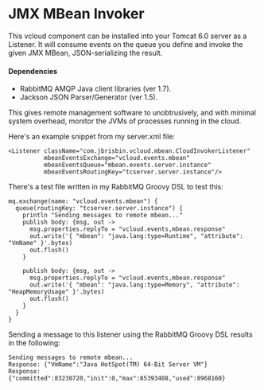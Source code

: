# JMX MBean Invoker #
This vcloud component can be installed into your Tomcat 6.0 server as a
Listener. It will consume events on the queue you define and invoke the
given JMX MBean, JSON-serializing the result.

#### Dependencies ####
* RabbitMQ AMQP Java client libraries (ver 1.7).
* Jackson JSON Parser/Generator (ver 1.5).

This gives remote management software to unobtrusively, and with minimal
system overhead, monitor the JVMs of processes running in the cloud.

Here's an example snippet from my server.xml file:

<pre><code>&lt;Listener className="com.jbrisbin.vcloud.mbean.CloudInvokerListener"
          mbeanEventsExchange="vcloud.events.mbean"
          mbeanEventsQueue="mbean.events.server.instance"
          mbeanEventsRoutingKey="tcserver.server.instance"/&gt;
</code></pre>

There's a test file written in my RabbitMQ Groovy DSL to test this:

<pre><code>mq.exchange(name: "vcloud.events.mbean") {
  queue(routingKey: "tcserver.server.instance") {
    println "Sending messages to remote mbean..."
    publish body: {msg, out -&gt;
      msg.properties.replyTo = "vcloud.events,mbean.response"
      out.write('{ "mbean": "java.lang:type=Runtime", "attribute": "VmName" }'.bytes)
      out.flush()
    }

    publish body: {msg, out ->
      msg.properties.replyTo = "vcloud.events,mbean.response"
      out.write('{ "mbean": "java.lang:type=Memory", "attribute": "HeapMemoryUsage" }'.bytes)
      out.flush()
    }
  }
}
</code></pre>

Sending a message to this listener using the RabbitMQ Groovy DSL results
in the following:

<pre><code>Sending messages to remote mbean...
Response: {"VmName":"Java HotSpot(TM) 64-Bit Server VM"}
Response: {"committed":83230720,"init":0,"max":85393408,"used":8968160}
</code></pre>